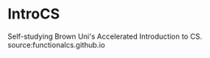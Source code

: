 # IntroCS
Self-studying Brown Uni's Accelerated Introduction to CS.       source:functionalcs.github.io
